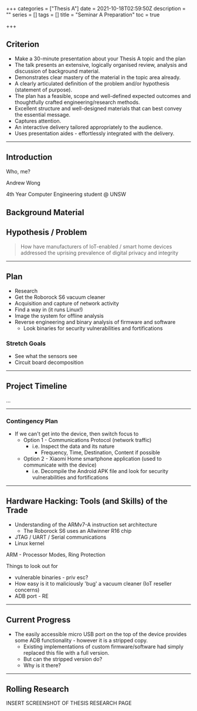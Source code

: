 +++
categories = ["Thesis A"]
date = 2021-10-18T02:59:50Z
description = ""
series = []
tags = []
title = "Seminar A Preparation"
toc = true

+++
## Criterion

* Make a 30-minute presentation about your Thesis A topic and the plan
* The talk presents an extensive, logically organised review, analysis and discussion of background material.
* Demonstrates clear mastery of the material in the topic area already.
* A clearly articulated definition of the problem and/or hypothesis (statement of purpose).
* The plan has a feasible, scope and well-defined expected outcomes and thoughtfully crafted engineering/research methods.
* Excellent structure and well-designed materials that can best convey the essential message.
* Captures attention.
* An interactive delivery tailored appropriately to the audience.
* Uses presentation aides - effortlessly integrated with the delivery.

***

## Introduction

Who, me? 

Andrew Wong

4th Year Computer Engineering student @ UNSW

<script>document.write(atob('YW5kcmV3Lmoud29uZ0BzdHVkZW50LnVuc3cuZWR1LmF1'))</script>

## Background Material

## Hypothesis / Problem

> How have manufacturers of IoT-enabled / smart home devices addressed the uprising prevalence of digital privacy and integrity

***

## Plan

* Research
* Get the Roborock S6 vacuum cleaner
* Acquisition and capture of network activity
* Find a way in (it runs Linux!)
* Image the system for offline analysis
* Reverse engineering and binary analysis of firmware and software
  * Look binaries for security vulnerabilities and fortifications

### Stretch Goals

* See what the sensors see
* Circuit board decomposition

***

## Project Timeline

...

***

### Contingency Plan

* If we can't get into the device, then switch focus to
  * Option 1 - Communications Protocol (network traffic)
    * i.e. Inspect the data and its nature
      * Frequency, Time, Destination, Content if possible
  * Option 2 - Xiaomi Home smartphone application (used to communicate with the device)
    * i.e. Decompile the Android APK file and look for security vulnerabilities and fortifications

***

## Hardware Hacking: Tools (and Skills) of the Trade

* Understanding of the ARMv7-A instruction set architecture
  * The Roborock S6 uses an Allwinner R16 chip
* JTAG / UART / Serial communications
* Linux kernel

ARM - Processor Modes, Ring Protection

Things to look out for 

* vulnerable binaries - priv esc?
* How easy is it to maliciously 'bug' a vacuum cleaner (IoT reseller concerns)
* ADB port - RE

***

## Current Progress

* The easily accessible micro USB port on the top of the device provides some ADB functionality - however it is a stripped copy.
  * Existing implementations of custom firmware/software had simply replaced this file with a full version.
  * But can the stripped version do?
  * Why is it there?

***

## Rolling Research

INSERT SCREENSHOT OF THESIS RESEARCH PAGE